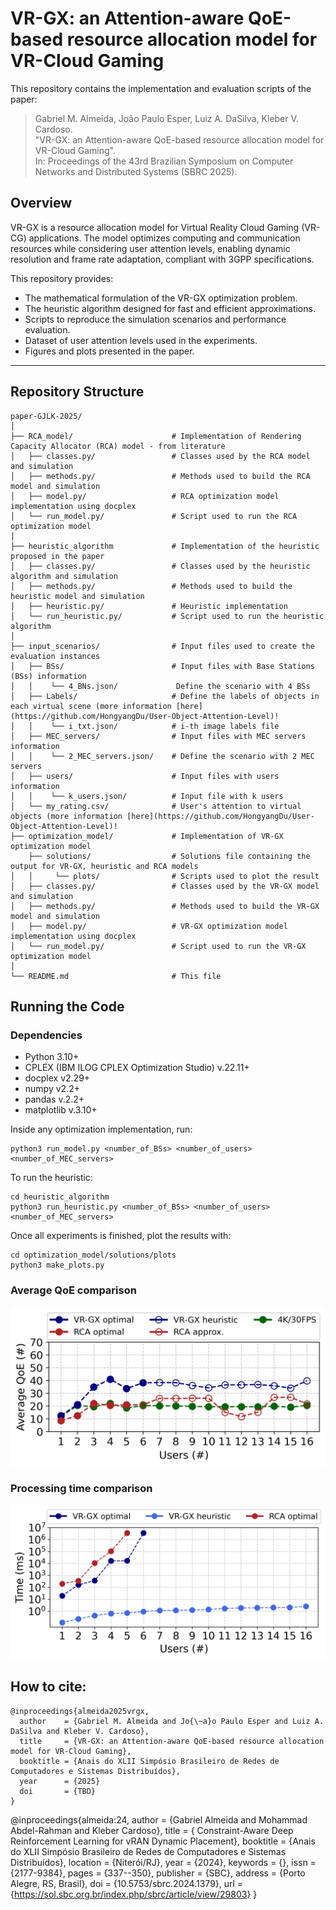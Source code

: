 # VR-GX: an Attention-aware QoE-based resource allocation model for VR-Cloud Gaming

This repository contains the implementation and evaluation scripts of the paper:

> Gabriel M. Almeida, João Paulo Esper, Luiz A. DaSilva, Kleber V. Cardoso.  
> "VR-GX: an Attention-aware QoE-based resource allocation model for VR-Cloud Gaming".  
> In: Proceedings of the 43rd Brazilian Symposium on Computer Networks and Distributed Systems (SBRC 2025).

## Overview

VR-GX is a resource allocation model for Virtual Reality Cloud Gaming (VR-CG) applications. The model optimizes computing and communication resources while considering user attention levels, enabling dynamic resolution and frame rate adaptation, compliant with 3GPP specifications.

This repository provides:

- The mathematical formulation of the VR-GX optimization problem.
- The heuristic algorithm designed for fast and efficient approximations.
- Scripts to reproduce the simulation scenarios and performance evaluation.
- Dataset of user attention levels used in the experiments.
- Figures and plots presented in the paper.

---

## Repository Structure

```
paper-GJLK-2025/
│
├── RCA_model/                      # Implementation of Rendering Capacity Allocator (RCA) model - from literature
│   ├── classes.py/                 # Classes used by the RCA model and simulation
│   ├── methods.py/                 # Methods used to build the RCA model and simulation
│   ├── model.py/                   # RCA optimization model implementation using docplex
│   └── run_model.py/               # Script used to run the RCA optimization model
│
├── heuristic_algorithm             # Implementation of the heuristic proposed in the paper
│   ├── classes.py/                 # Classes used by the heuristic algorithm and simulation
│   ├── methods.py/                 # Methods used to build the heuristic model and simulation
│   ├── heuristic.py/               # Heuristic implementation
│   └── run_heuristic.py/           # Script used to run the heuristic algorithm
│
├── input_scenarios/                # Input files used to create the evaluation instances
│   ├── BSs/                        # Input files with Base Stations (BSs) information
│   │    └── 4_BNs.json/             Define the scenario with 4 BSs
│   ├── Labels/                     # Define the labels of objects in each virtual scene (more information [here](https://github.com/HongyangDu/User-Object-Attention-Level)!
│   │    └── i_txt.json/            # i-th image labels file
│   ├── MEC_servers/                # Input files with MEC servers information
│   │    └── 2_MEC_servers.json/    # Define the scenario with 2 MEC servers
│   ├── users/                      # Input files with users information
│   │    └── k_users.json/          # Input file with k users
│   └── my_rating.csv/              # User's attention to virtual objects (more information [here](https://github.com/HongyangDu/User-Object-Attention-Level)!
├── optimization_model/             # Implementation of VR-GX optimization model
    ├── solutions/                  # Solutions file containing the output for VR-GX, heuristic and RCA models
│   │     └── plots/                # Scripts used to plot the result
│   ├── classes.py/                 # Classes used by the VR-GX model and simulation
│   ├── methods.py/                 # Methods used to build the VR-GX model and simulation
│   ├── model.py/                   # VR-GX optimization model implementation using docplex
│   └── run_model.py/               # Script used to run the VR-GX optimization model
│
└── README.md                       # This file
```

## Running the Code

### Dependencies

- Python 3.10+
- CPLEX (IBM ILOG CPLEX Optimization Studio) v.22.11+
- docplex v2.29+
- numpy v2.2+
- pandas v.2.2+
- matplotlib v.3.10+

Inside any optimization implementation, run:

```
python3 run_model.py <number_of_BSs> <number_of_users> <number_of_MEC_servers>
```

To run the heuristic:

```
cd heuristic_algorithm
python3 run_heuristic.py <number_of_BSs> <number_of_users> <number_of_MEC_servers>
```

Once all experiments is finished, plot the results with:

```
cd optimization_model/solutions/plots
python3 make_plots.py

```

### Average QoE comparison

![Total QoE](optimization_model/solutions/plots/average_QoE.png)

### Processing time comparison

![Average QoE](optimization_model/solutions/plots/comparing_users_time.png)

## How to cite:
```
@inproceedings{almeida2025vrgx,
  author    = {Gabriel M. Almeida and Jo{\~a}o Paulo Esper and Luiz A. DaSilva and Kleber V. Cardoso},
  title     = {VR-GX: an Attention-aware QoE-based resource allocation model for VR-Cloud Gaming},
  booktitle = {Anais do XLII Simpósio Brasileiro de Redes de Computadores e Sistemas Distribuídos},
  year      = {2025}
  doi       = {TBD}
}
```

@inproceedings{almeida:24, author = {Gabriel Almeida and Mohammad Abdel-Rahman and Kleber Cardoso}, title = { Constraint-Aware Deep Reinforcement Learning for vRAN Dynamic Placement}, booktitle = {Anais do XLII Simpósio Brasileiro de Redes de Computadores e Sistemas Distribuídos}, location = {Niterói/RJ}, year = {2024}, keywords = {}, issn = {2177-9384}, pages = {337--350}, publisher = {SBC}, address = {Porto Alegre, RS, Brasil}, doi = {10.5753/sbrc.2024.1379}, url = {https://sol.sbc.org.br/index.php/sbrc/article/view/29803} }
